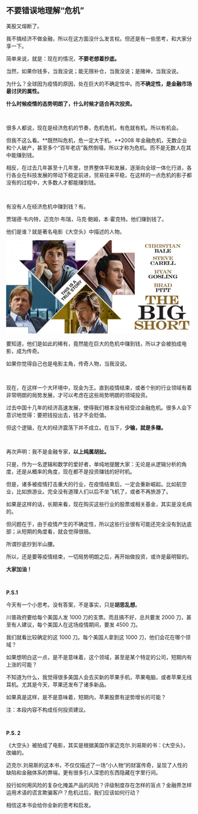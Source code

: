 ## 不要错误地理解“危机”

美股又熔断了。

我不搞经济不做金融，所以在这方面没什么发言权。但还是有一些思考，和大家分享一下。

简单来说，就是：现在的情况，**不要老想着抄底。**

当然，如果你钱多，当我没说；能无限补仓，当我没说；是赌神，当我没说。

为什么？全球因为疫情的原因，处在巨大的不确定性中。而**不确定性，是金融市场最讨厌的属性。**

**什么时候疫情的态势明朗了，什么时候才适合再次投资。**

<br/>

很多人都说，现在是经济危机的节奏，危机危机，有危就有机。所以有机会。

但我不这么看。**既然叫危机，危一定大于机。**2008 年金融危机，无数企业和个人破产，甚至多个“百年老店”轰然倒塌，所以才称为危机。而不是无数人在其中能赚到钱。

相反，在过去几年甚至十几年里，世界整体平和发展，逐渐向全球一体化行进，各行各业在科技发展的带动下稳定前进，贸易往来平稳，在这样的一点危机的影子都没有的过程中，大多数人才都能赚到钱。

<br/>

有没有人在经济危机中赚到钱？有。

贾瑞德·韦内特，迈克尔·布瑞，马克·鲍姆，本·霍克特。他们赚到钱了。

他们是谁？就是著名电影《大空头》中描述的人物。

![short](short.png)

要知道，他们是如此的稀有，竟然能在巨大的危机中赚到钱，所以才会被拍成电影，成为传奇。

如果你觉得自己也是电影主角，传奇人物，当我没说。

<br/>

现在，在这样一个大环境中，现金为王。直到疫情结束，或者个别的行业领域有着非常明朗的局势发展，才可以考虑在这些局势明朗的领域投资。

过去中国十几年的经济高速发展，使得我们根本没有经受过金融危机。很多人会下意识地觉得：要把钱投出去，钱才不会贬值。

但这个逻辑，在大的经济震荡下并不成立。在当下，**少输，就是多赚。**

<br/>

再次声明：我不是金融专家，**以上纯属胡扯。**

只是，作为一名逻辑和数学的爱好者，单纯地提醒大家：无论是从逻辑分析的角度，还是从概率的角度，现在都不是投资赚钱的好时机。

但是，诸多被疫情打击重大的行业，在疫情结束后，一定会重新崛起。比如航空业，比如旅游业。完全没有道理人们以后不坐飞机了，或者不再旅游了。

如果是这样的话，长期来看，现在购买这些行业的股票或相关基金，其实是没毛病的。

但问题在于，由于疫情产生的不确定性，所以这些行业很有可能还完全没有到达底部；从短期的角度看，就会觉得很赔。

所谓抄底抄到半山腰。

所以，还是要等疫情结束，一切局势明朗之后，再开始做投资，或许是最明智的。

**大家加油！**

<br/>

**P.S.1**

今天有一个小思考。没有答案，不是事实，只是**胡思乱想**。

川普政府要给每个美国人发 1000 刀的支票。而且搞不好，总共要发 2000 刀，甚至有人建议，每个美国人在这场疫情期间，要发 4500 刀。

我们就看比较确定的这 1000 刀。每个美国人拿到这 1000 刀，他们会花在哪个领域？

如果想明白这一点，是不是意味着，这个领域，甚至是某个特定的公司，短期内有上涨的可能？

不知道为什么，我觉得很多美国人会去买新的苹果手机，苹果电脑，或者苹果无线耳机。尤其是今天，苹果还发布了诸多新品。

如果真是这样，是不是意味着，短期内，苹果股票有逆势增长的可能？

注：本段内容不构成任何投资建议。

<br/>

**P.S. 2**

《大空头》被拍成了电影，其实是根据美国作家迈克尔.刘易斯的书：《大空头》，改编的。

迈克尔.刘易斯的这本书，不仅仅描述了一场“小人物”的财富传奇，呈现了人性的缺陷和金融体系的弊端，更有很多引人深思的东西隐藏在字里行间。

投行如何用风险的复杂化掩盖产品的风险？评级制度存在怎样的盲点？金融界怎样运用术语的谎言欺骗客户？危机过后，我们应该如何行动？

相信这本书会给你全新的思考和启发。
